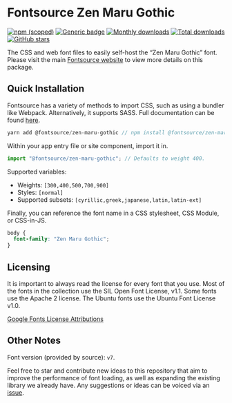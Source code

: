 # Fontsource Zen Maru Gothic

[![npm (scoped)](https://img.shields.io/npm/v/@fontsource/zen-maru-gothic?color=brightgreen)](https://www.npmjs.com/package/@fontsource/zen-maru-gothic) [![Generic badge](https://img.shields.io/badge/fontsource-passing-brightgreen)](https://github.com/fontsource/fontsource) [![Monthly downloads](https://badgen.net/npm/dm/@fontsource/zen-maru-gothic)](https://github.com/fontsource/fontsource) [![Total downloads](https://badgen.net/npm/dt/@fontsource/zen-maru-gothic)](https://github.com/fontsource/fontsource) [![GitHub stars](https://img.shields.io/github/stars/fontsource/fontsource.svg?style=social&label=Star)](https://github.com/fontsource/fontsource/stargazers)

The CSS and web font files to easily self-host the “Zen Maru Gothic” font. Please visit the main [Fontsource website](https://fontsource.org/fonts/zen-maru-gothic) to view more details on this package.

## Quick Installation

Fontsource has a variety of methods to import CSS, such as using a bundler like Webpack. Alternatively, it supports SASS. Full documentation can be found [here](https://fontsource.org/docs/introduction).

```javascript
yarn add @fontsource/zen-maru-gothic // npm install @fontsource/zen-maru-gothic
```

Within your app entry file or site component, import it in.

```javascript
import "@fontsource/zen-maru-gothic"; // Defaults to weight 400.
```

Supported variables:

- Weights: `[300,400,500,700,900]`
- Styles: `[normal]`
- Supported subsets: `[cyrillic,greek,japanese,latin,latin-ext]`

Finally, you can reference the font name in a CSS stylesheet, CSS Module, or CSS-in-JS.

```css
body {
  font-family: "Zen Maru Gothic";
}
```

## Licensing

It is important to always read the license for every font that you use.
Most of the fonts in the collection use the SIL Open Font License, v1.1. Some fonts use the Apache 2 license. The Ubuntu fonts use the Ubuntu Font License v1.0.

[Google Fonts License Attributions](https://fonts.google.com/attribution)

## Other Notes

Font version (provided by source): `v7`.

Feel free to star and contribute new ideas to this repository that aim to improve the performance of font loading, as well as expanding the existing library we already have. Any suggestions or ideas can be voiced via an [issue](https://github.com/fontsource/fontsource/issues).
